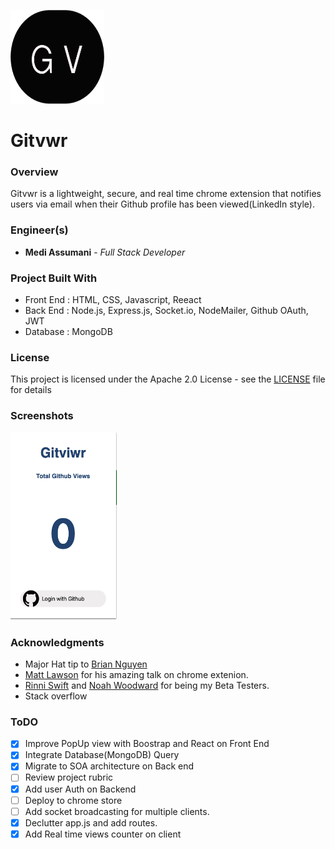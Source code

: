 
<img src= "src/logo.png" width = 150 height = 150></img>

# Gitvwr

### Overview
Gitvwr is a lightweight, secure, and real time chrome extension that notifies users via email when their Github profile has been viewed(LinkedIn style). 

### Engineer(s)

* **Medi Assumani** - *Full Stack Developer*

### Project Built With

* Front End : HTML, CSS, Javascript, Reeact
* Back End : Node.js, Express.js, Socket.io, NodeMailer, Github OAuth, JWT
* Database : MongoDB

### License

This project is licensed under the Apache 2.0 License - see the <a href="https://github.com/MediBoss/Lofti/blob/master/LICENSE">LICENSE</a> file for details

### Screenshots

<img src= "src/SC1.png" width = 170 height = 300></img>
### Acknowledgments

* Major Hat tip to <a href="https://github.com/bnguyen212">Brian Nguyen</a>
* <a href="https://github.com/matthewlawson">Matt Lawson</a> for his amazing talk on chrome extenion.
* <a href="https://github.com/RinniSwift">Rinni Swift</a> and <a href="https://github.com/woodward4422">Noah Woodward</a> for being my Beta Testers.
* Stack overflow

### ToDO

- [x] Improve PopUp view with Boostrap and React on Front End
- [x] Integrate Database(MongoDB) Query
- [x] Migrate to SOA architecture on Back end
- [ ] Review project rubric
- [x] Add user Auth on Backend
- [ ] Deploy to chrome store
- [ ] Add socket broadcasting for multiple clients.
- [x] Declutter app.js and add routes.
- [x] Add Real time views counter on client 
